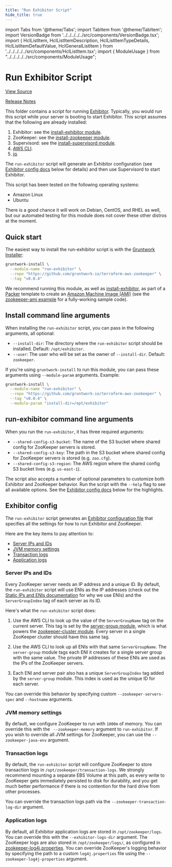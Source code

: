 ```yaml
---
title: "Run Exhibitor Script"
hide_title: true
---
```


import Tabs from '@theme/Tabs';
import TabItem from '@theme/TabItem';
import VersionBadge from '../../../../../src/components/VersionBadge.tsx';
import { HclListItem, HclListItemDescription, HclListItemTypeDetails, HclListItemDefaultValue, HclGeneralListItem } from '../../../../../src/components/HclListItem.tsx';
import { ModuleUsage } from "../../../../../src/components/ModuleUsage";

<VersionBadge repoTitle="ZooKeeper" version="0.12.0" />

# Run Exhibitor Script

<a href="https://github.com/gruntwork-io/terraform-aws-zookeeper/tree/main/modules/run-exhibitor" className="link-button" title="View the source code for this module in GitHub.">View Source</a>

<a href="https://github.com/gruntwork-io/terraform-aws-zookeeper/releases?q=" className="link-button" title="Release notes for only the service catalog versions which impacted this service.">Release Notes</a>

This folder contains a script for running [Exhibitor](https://github.com/soabase/exhibitor/). Typically, you would run
this script while your server is booting to start Exhibitor. This script assumes that the following are already
installed:

1.  Exhibitor: see the [install-exhibitor module](https://github.com/gruntwork-io/terraform-aws-zookeeper/tree/main/modules/install-exhibitor).
2.  ZooKeeper: see the [install-zookeeper module](https://github.com/gruntwork-io/terraform-aws-zookeeper/tree/main/modules/install-zookeeper).
3.  Supervisord: see the [install-supervisord module](https://github.com/gruntwork-io/terraform-aws-zookeeper/tree/main/modules/install-supervisord).
4.  [AWS CLI](https://aws.amazon.com/cli/).
5.  [jq](https://stedolan.github.io/jq/).

The `run-exhibitor` script will generate an Exhibitor configuration (see [Exhibitor config docs](#exhibitor-config)
below for details) and then use Supervisord to start Exhibitor.

This script has been tested on the following operating systems:

*   Amazon Linux
*   Ubuntu

There is a good chance it will work on Debian, CentOS, and RHEL as well, but our automated testing for this
module does not cover these other distros at the moment.

## Quick start

The easiest way to install the run-exhibitor script is with the [Gruntwork
Installer](https://github.com/gruntwork-io/gruntwork-installer):

```bash
gruntwork-install \
  --module-name "run-exhibitor" \
  --repo "https://github.com/gruntwork-io/terraform-aws-zookeeper" \
  --tag "v0.0.4"
```

We recommend running this module, as well as [install-exhibitor](https://github.com/gruntwork-io/terraform-aws-zookeeper/tree/main/modules/install-exhibitor), as part of a
[Packer](https://www.packer.io/) template to create an [Amazon Machine Image
(AMI)](http://docs.aws.amazon.com/AWSEC2/latest/UserGuide/AMIs.html) (see the [zookeeper-ami
example](https://github.com/gruntwork-io/terraform-aws-zookeeper/tree/main/examples/zookeeper-ami) for a fully-working sample code).

## Install command line arguments

When installing the `run-exhibitor` script, you can pass in the following arguments, all optional:

*   `--install-dir`: The directory where the `run-exhibitor` script should be installed. Default: `/opt/exhibitor`.
*   `--user`: The user who will be set as the owner of `--install-dir`. Default: `zookeeper`.

If you're using `gruntwork-install` to run this module, you can pass these arguments using `--module-param` arguments.
Example:

```bash
gruntwork-install \
  --module-name "run-exhibitor" \
  --repo "https://github.com/gruntwork-io/terraform-aws-zookeeper" \
  --tag "v0.0.4" \
  --module-param "install-dir=/opt/exhibitor"
```

## run-exhibitor command line arguments

When you run the `run-exhibitor`, it has three required arguments:

*   `--shared-config-s3-bucket`: The name of the S3 bucket where shared config for ZooKeeper servers is stored.
*   `--shared-config-s3-key`: The path in the S3 bucket where shared config for ZooKeeper servers is stored (e.g. `zoo.cfg`).
*   `--shared-config-s3-region`: The AWS region where the shared config S3 bucket lives (e.g. `us-east-1`).

The script also accepts a number of optional parameters to customize both Exhibitor and ZooKeeper behavior. Run the
script with the `--help` flag to see all available options. See the [Exhibitor config docs](#exhibitor-config) below
for the highlights.

## Exhibitor config

The `run-exhibitor` script generates an [Exhibitor configuration
file](https://github.com/soabase/exhibitor/wiki/Configuration-UI) that specifies all the settings for how to run
Exhibitor and ZooKeeper.

Here are the key items to pay attention to:

*   [Server IPs and IDs](#server-ips-and-ids)
*   [JVM memory settings](#jvm-memory-settings)
*   [Transaction logs](#transaction-logs)
*   [Application logs](#application-logs)

### Server IPs and IDs

Every ZooKeeper server needs an IP address and a unique ID. By default, the `run-exhibitor` script will use ENIs as the
IP addresses (check out the [Static IPs and ENIs documentation](#static-ips-and-enis) for why we use ENIs) and the
`ServerGroupIndex` tag of each server as its ID.

Here's what the `run-exhibitor` script does:

1.  Use the AWS CLI to look up the value of the `ServerGroupName` tag on the current server. This tag is set by the
    [server-group module](https://github.com/gruntwork-io/terraform-aws-asg/tree/main/modules/server-group), which is what
    powers the [zookeeper-cluster module](https://github.com/gruntwork-io/terraform-aws-zookeeper/tree/main/modules/zookeeper-cluster). Every server in a single ZooKeeper cluster
    should have this same tag.

2.  Use the AWS CLI to look up all ENIs with that same `ServerGroupName`. The `server-group` module tags each ENI it
    creates for a single server group with the same value. The private IP addresses of these ENIs are used as the
    IPs of the ZooKeeper servers.

3.  Each ENI and server pair also has a unique `ServerGroupIndex` tag added by the `server-group` module. This index
    is used as the unique ID for each server.

You can override this behavior by specifying custom `--zookeeper-servers-spec` and `--hostname` arguments.

### JVM memory settings

By default, we configure ZooKeeper to run with `1000m` of memory. You can override this with the `  --zookeeper-memory `
argument to `run-exhibitor`. If you wish to override all JVM settings for ZooKeeper, you can use the
`--zookeeper-java-env` argument.

### Transaction logs

By default, the `run-exhibitor` script will configure ZooKeeper to store transaction logs in
`/opt/zookeeper/transaction-logs`. We strongly recommend mounting a separate EBS Volume at this path, as every write
to ZooKeeper gets immediately persisted to disk for durability, and you get much better performance if there is no
contention for the hard drive from other processes.

You can override the transaction logs path via the `--zookeeper-transaction-log-dir` argument.

### Application logs

By default, all Exhibitor application logs are stored in `/opt/zookeeper/logs`. You can override this with the
`--exhibitor-logs-dir` argument. The ZooKeeper logs are also stored in `/opt/zookeeper/logs/`, as configured in
[zookeeper-log4j.properties](https://github.com/gruntwork-io/terraform-aws-zookeeper/tree/main/modules/install-exhibitor/zookeeper-log4j.properties). You can override ZooKeeper's
logging behavior by specifying the path to a custom `log4j.properties` file using the `--zookeeper-log4j-properties`
argument.


<!-- ##DOCS-SOURCER-START
{
  "originalSources": [
    "https://github.com/gruntwork-io/terraform-aws-zookeeper/tree/main/modules/run-exhibitor/readme.md",
    "https://github.com/gruntwork-io/terraform-aws-zookeeper/tree/main/modules/run-exhibitor/variables.tf",
    "https://github.com/gruntwork-io/terraform-aws-zookeeper/tree/main/modules/run-exhibitor/outputs.tf"
  ],
  "sourcePlugin": "module-catalog-api",
  "hash": "6b0d115b9da2cc9f9794d2f43149528a"
}
##DOCS-SOURCER-END -->
